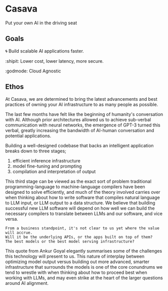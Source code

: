 # Casava 
  Put your own AI in the driving seat

## Goals
:cyclone: Build scalable AI applications faster. 

:shipit: Lower cost, lower latency, more secure. 

:godmode: Cloud Agnostic

## Ethos

At Casava, we are determined to bring the latest advancements and best practices of owning your AI infrastructure to as many people as possible.

The last few months have felt like the beginning of humanity's conversation with AI. Although prior architectures allowed us to achieve sub-verbal communication with neural networks, the emergence of GPT-3 turned this verbal, greatly increasing the bandwidth of AI-human conversation and potential applications.

Building a well-designed codebase that backs an intelligent application breaks down to three stages; 
1. efficient inference infrastructure
2. model fine-tuning and prompting
3. compilation and interpretation of output

This third stage can be viewed as the exact sort of problem traditional programming-language to machine-language compilers have been designed to solve efficiently, and much of the theory involved carries over when thinking about how to write software that compiles natural language to LLM input, or LLM output to a data structure. We believe that building successful new LLM software will depend on how well we can build the necessary compilers to translate between
LLMs and our software, and vice versa.

```
From a business standpoint, it's not clear to us yet where the value will accrue.
Will it be the underlying APIs, or the apps built on top of them?
The best models or the best model serving infrastructure?
```

This quote from Ankur Goyal elegantly summarises some of the challenges this technology will present to us. This nature of interplay between optimizing model output versus building out more advanced, smarter infrastructure that surrounds the models is one of the core conundrums we tend to wrestle with when thinking about how to proceed best when working with LLMs, and may even strike at the heart of the larger questions around AI alignment.
